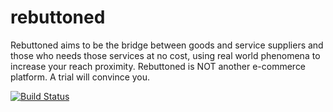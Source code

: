 # rebuttoned
Rebuttoned aims to be the bridge between goods and service suppliers and those who needs those services at no cost, using real world phenomena to increase your reach proximity. Rebuttoned is NOT another e-commerce platform. A trial will convince you.

[![Build Status](https://travis-ci.org/encodedBicoding/rebuttoned.svg?branch=develop)](https://travis-ci.org/encodedBicoding/rebuttoned)
